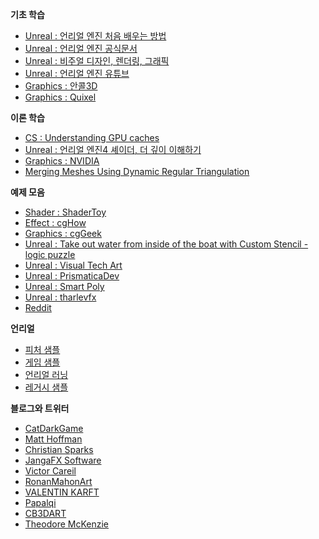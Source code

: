 **기초 학습**

* [Unreal : 언리얼 엔진 처음 배우는 방법](https://www.clien.net/service/board/lecture/16293963)
* [Unreal : 언리얼 엔진 공식문서](https://docs.unrealengine.com/5.2/ko/)
* [Unreal : 비주얼 디자인, 렌더링, 그래픽](https://docs.unrealengine.com/5.2/en-US/designing-visuals-rendering-and-graphics-with-unreal-engine/)
* [Unreal : 언리얼 엔진 유튜브](https://www.youtube.com/@UnrealEngine)
* [Graphics : 안콜3D](https://www.youtube.com/@ANCALL3D)
* [Graphics : Quixel](https://www.youtube.com/@quixeltools)

**이론 학습**

* [CS : Understanding GPU caches](https://www.rastergrid.com/blog/gpu-tech/2021/01/understanding-gpu-caches/)
* [Unreal : 언리얼 엔진4 셰이더, 더 깊이 이해하기](https://www.youtube.com/watch?v=V1-cEJiE01Q)
* [Graphics : NVIDIA](https://developer.nvidia.com/gpugems/gpugems/contributors)
* [Merging Meshes Using Dynamic Regular Triangulation](https://www.lume.ufrgs.br/bitstream/handle/10183/25512/000752953.pdf;sequence=1)

**예제 모음**

* [Shader : ShaderToy](https://www.shadertoy.com/results?query=&sort=hot&from=12&num=12)
* [Effect : cgHow](https://www.youtube.com/@cghow)
* [Graphics : cgGeek](https://www.youtube.com/@CGGeek)
* [Unreal : Take out water from inside of the boat with Custom Stencil - logic puzzle](https://forums.unrealengine.com/t/take-out-water-from-inside-of-the-boat-with-custom-stencil-logic-puzzle/365545)
* [Unreal : Visual Tech Art](https://www.youtube.com/@VisualTechArt)
* [Unreal : PrismaticaDev](https://www.youtube.com/@PrismaticaDev)
* [Unreal : Smart Poly](https://www.youtube.com/@SmartPoly)
* [Unreal : tharlevfx](https://www.youtube.com/@tharlevfx/videos)
* [Reddit](https://www.reddit.com/search/?q=unreal%20engine)

**언리얼**

* [피처 샘플](https://www.unrealengine.com/marketplace/ko/content-cat/learn/features?count=20&sortBy=effectiveDate&sortDir=DESC&start=0)
* [게임 샘플](https://www.unrealengine.com/marketplace/ko/content-cat/learn/games?count=20&sortBy=effectiveDate&sortDir=DESC&start=0)
* [언리얼 러닝](https://www.unrealengine.com/marketplace/ko/content-cat/assets/onlinelearning?count=20&sortBy=effectiveDate&sortDir=DESC&start=0)
* [레거시 샘플](https://www.unrealengine.com/marketplace/ko/content-cat/learn/legacysamples?count=20&sortBy=effectiveDate&sortDir=DESC&start=0)

**블로그와 트위터**

* [CatDarkGame](https://darkcatgame.tistory.com/category/Unreal4/Shader%20%26%20VFX)
* [Matt Hoffman](https://medium.com/@lordned)
* [Christian Sparks](https://twitter.com/hippowombat)
* [JangaFX Software](https://twitter.com/JangaFX/status/1517168910021316608)
* [Victor Careil](https://twitter.com/phyronnaz)
* [RonanMahonArt](https://blueprintue.com/blueprint/leffgc6f/)
* [VALENTIN KARFT](http://www.valentinkraft.de/)
* [Papalqi](https://papalqi.cn/)
* [CB3DART](https://www.youtube.com/@CB3DART)
* [Theodore McKenzie](https://80.lv/author/fedor-nikitin/)
